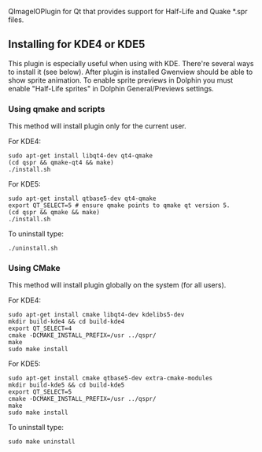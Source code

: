 QImageIOPlugin for Qt that provides support for Half-Life and Quake *.spr files.

## Installing for KDE4 or KDE5

This plugin is especially useful when using with KDE. There're several ways to install it (see below).
After plugin is installed Gwenview should be able to show sprite animation.
To enable sprite previews in Dolphin you must enable "Half-Life sprites" in Dolphin General/Previews settings.

### Using qmake and scripts

This method will install plugin only for the current user.

For KDE4:

    sudo apt-get install libqt4-dev qt4-qmake
    (cd qspr && qmake-qt4 && make)
    ./install.sh
    
For KDE5:

    sudo apt-get install qtbase5-dev qt4-qmake
    export QT_SELECT=5 # ensure qmake points to qmake qt version 5.
    (cd qspr && qmake && make)
    ./install.sh
    
To uninstall type:

    ./uninstall.sh

### Using CMake

This method will install plugin globally on the system (for all users).

For KDE4:

    sudo apt-get install cmake libqt4-dev kdelibs5-dev
    mkdir build-kde4 && cd build-kde4
    export QT_SELECT=4
    cmake -DCMAKE_INSTALL_PREFIX=/usr ../qspr/
    make
    sudo make install
    
For KDE5:

    sudo apt-get install cmake qtbase5-dev extra-cmake-modules
    mkdir build-kde5 && cd build-kde5
    export QT_SELECT=5
    cmake -DCMAKE_INSTALL_PREFIX=/usr ../qspr/
    make
    sudo make install

To uninstall type:

    sudo make uninstall
    
